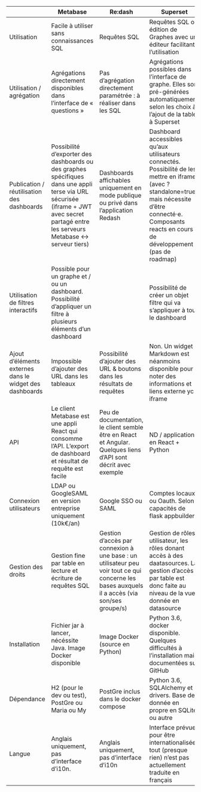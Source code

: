 

|                                                         | Metabase                                                                                                                                                                                 | Re:dash                                                                                                                                      | Superset                                                                                                                                                                                                         |
|---------------------------------------------------------|------------------------------------------------------------------------------------------------------------------------------------------------------------------------------------------|----------------------------------------------------------------------------------------------------------------------------------------------|------------------------------------------------------------------------------------------------------------------------------------------------------------------------------------------------------------------|
| Utilisation                                             | Facile à utiliser sans connaissances SQL                                                                                                                                                 | Requêtes SQL                                                                                                                                 | Requêtes SQL ou édition de Graphes avec un éditeur facilitant l’utilisation                                                                                                                                      |
| Utilisation / agrégation                                | Agrégations directement disponibles dans l’interface de « questions »                                                                                                                    | Pas d’agrégation directement paramétrée : à réaliser dans les SQL                                                                            | Agrégations possibles dans l’interface de graphe. Elles sont pré-générées automatiquement selon les choix à l’ajout de la table à Superset                                                                       |
| Publication / réutilisation des dashboards              | Possibilité d’exporter des dashboards ou des graphes spécifiques dans une appli terse via URL sécurisée (iframe + JWT avec secret partagé entre les serveurs Metabase <-> serveur tiers) | Dashboards affichables uniquement en mode publique ou privé dans l’application Redash                                                        | Dashboard accessibles qu’aux utilisateurs connectés. Possibilité de les mettre en iframe (avec ?standalone=true), mais nécessite d’être connecté⋅e. Composants reacts en cours de développement (pas de roadmap) |
| Utilisation de filtres interactifs                      | Possible  pour un graphe et / ou un dashboard. Possibilité d’appliquer un filtre à plusieurs éléments d’un dashboard                                                                     |                                                                                                                                              | Possibilité de créer un objet filtre qui va s’appliquer à tout le dashboard                                                                                                                                      |
| Ajout d’éléments externes dans le widget des dashboards | Impossible d’ajouter des URL dans les tableaux                                                                                                                                           | Possibilité d’ajouter des URL & boutons dans les résultats de requêtes                                                                       | Non. Un widget Markdown est néanmoins disponible pour noter des informations et liens externe yc iframe                                                                                                          |
| API                                                     | Le client Metabase est une appli React qui consomme l’API. L’export de dashboard et résultat de requête est facile                                                                       | Peu de documentation, le client semble être en React et Angular. Quelques liens d’API sont décrit avec exemple                               | ND / application en React + Python                                                                                                                                                                               |
| Connexion utilisateurs                                  | LDAP ou GoogleSAML en version entreprise uniquement (10k€/an)                                                                                                                            | Google SSO ou SAML                                                                                                                           | Comptes locaux ou Oauth. Selon capacités de flask appbuilder                                                                                                                                                     |
| Gestion des droits                                      | Gestion fine par table en lecture et écriture de requêtes SQL                                                                                                                            | Gestion d’accès par connexion à une base : un utilisateur peu voir tout ce qui concerne les bases auxquels il a accès (via son/ses groupe/s) | Gestion de rôles utilisateur, les rôles donant accès à des daatasources. La gestion d’accès par table est donc faite au niveau de la vue donnée en datasource                                                    |
| Installation                                            | Fichier jar à lancer, nécéssite Java. Image Docker disponible                                                                                                                            | Image Docker (source en Python)                                                                                                              | Python 3.6, docker disponible. Quelques difficultés à l’installation mais documentées sur GitHub                                                                                                                 |
| Dépendance                                              | H2 (pour le dev ou test), PostGre ou Maria ou My                                                                                                                                         | PostGre inclus dans le docker compose                                                                                                        | Python 3.6, SQLAlchemy et drivers. Base de donnée en propre en SQLite ou autre                                                                                                                                   |
| Langue                                                  | Anglais uniquement, pas d’interface d’i10n.                                                                                                                                              | Anglais uniquement, pas d’interface d’i10n                                                                                                   | Interface prévue pour être internationalisée, tout (presque rien) n’est pas actuellement traduite en français                                                                                                    |
